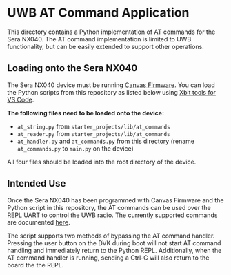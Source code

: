 # UWB AT Command Application
This directory contains a Python implementation of AT commands for the
Sera NX040. The AT command implementation is limited to UWB functionality,
but can be easily extended to support other operations.

## Loading onto the Sera NX040
The Sera NX040 device must be running [Canvas Firmware](https://github.com/Ezurio/canvas_python_firmware).
You can load the Python scripts from this repository as listed below using
[Xbit tools for VS Code](https://marketplace.visualstudio.com/items?itemName=rfp-canvas.xbit-vsc).

**The following files need to be loaded onto the device:**

* `at_string.py` from `starter_projects/lib/at_commands`
* `at_reader.py` from `starter_projects/lib/at_commands`
* `at_handler.py` and `at_commands.py` from this directory (rename `at_commands.py` to `main.py` on the device)

All four files should be loaded into the root directory of the device.

## Intended Use
Once the Sera NX040 has been programmed with Canvas Firmware and the Python
script in this repository, the AT commands can be used over the REPL UART to
control the UWB radio. The currently supported commands are documented
[here](at_commands.rst).

The script supports two methods of bypassing the AT command handler. Pressing
the user button on the DVK during boot will not start AT command handling and
immediately return to the Python REPL. Additionally, when the AT command handler
is running, sending a Ctrl-C will also return to the board the the REPL.
